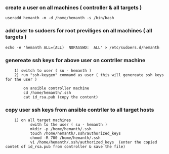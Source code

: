 ### create a user on all machines ( controller & all targets )

	useradd hemanth -m -d /home/hemanth -s /bin/bash

### add user to sudoers for root previliges  on all machines ( all targets )

	echo -e 'hemanth ALL=(ALL)  NOPASSWD:  ALL' > /etc/sudoers.d/hemanth

### genereate ssh keys for above user on contrller machine 

```
	1) switch to user ( su - hemanth )
	2) run "ssh-keygen" command as user ( this will genereate ssh keys for the user ) 
```
```
        on ansible controller machine
		cd /home/hemanth/.ssh 
		cat id_rsa.pub (copy the content)
```
### copy user ssh keys from ansible contrller to all target hosts

```
	1) on all target machines
		   swith to the user ( su - hemanth )
		   mkdir -p /home/hemanth/.ssh
		   touch /home/hemanth/.ssh/authorized_keys
		   chmod -R 700 /home/hemanth/.ssh
		   vi /home/hemanth/.ssh/authorized_keys  (enter the copied contet of id_rsa.pub from controller & save the file)
```	
	

